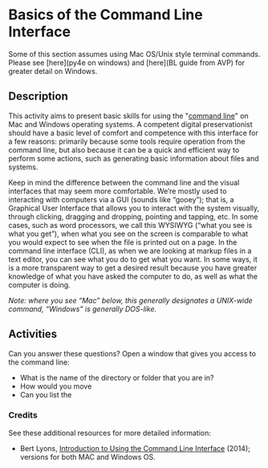 # Basics of the Command Line Interface

Some of this section assumes using Mac OS/Unix style terminal commands. Please see [here](py4e on windows) and [here](BL guide from AVP) for greater detail on Windows. 

## Description

This activity aims to present basic skills for using the "[command line](https://en.wikipedia.org/wiki/Command-line_interface)" on Mac and Windows operating systems. A competent digital preservationist should have a basic level of comfort and competence with this interface for a few reasons: primarily because some tools require operation from the command line, but also because it can be a quick and efficient way to perform some actions, such as generating basic information about files and systems.

Keep in mind the difference between the command line and the visual interfaces that may seem more comfortable. We’re mostly used to interacting with computers via a GUI (sounds like “gooey”); that is, a Graphical User Interface that allows you to interact with the system visually, through clicking, dragging and dropping, pointing and tapping, etc. In some cases, such as word processors, we call this WYSIWYG (“what you see is what you get”), when what you see on the screen is comparable to what you would expect to see when the file is printed out on a page. In the command line interface (CLI), as when we are looking at markup files in a text editor, you can see what you do to get what you want. In some ways, it is a more transparent way to get a desired result because you have greater knowledge of what you have asked the computer to do, as well as what the computer is doing.

_Note: where you see “Mac” below, this generally designates a UNIX-wide command, “Windows” is generally DOS-like._ 

## Activities
Can you answer these questions? Open a window that gives you access to the command line:
* What is the name of the directory or folder that you are in?
* How would you move 
* Can you list the 

### Credits
See these additional resources for more detailed information:
* Bert Lyons, [Introduction to Using the Command Line Interface]() (2014); versions for both MAC and Windows OS. 
